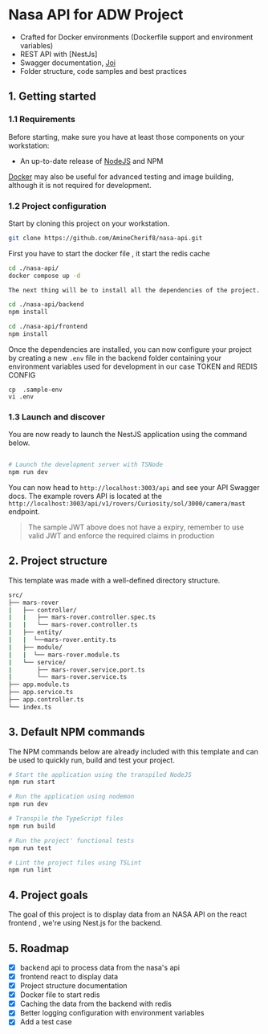 # Nasa API for ADW Project

- Crafted for Docker environments (Dockerfile support and environment variables)
- REST API with [NestJs]
- Swagger documentation, [Joi](https://github.com/hapijs/joi)
- Folder structure, code samples and best practices

## 1. Getting started

### 1.1 Requirements

Before starting, make sure you have at least those components on your workstation:

- An up-to-date release of [NodeJS](https://nodejs.org/) and NPM

[Docker](https://www.docker.com/) may also be useful for advanced testing and image building, although it is not required for development.

### 1.2 Project configuration

Start by cloning this project on your workstation.

```sh
git clone https://github.com/AmineCherif8/nasa-api.git
```

First you have to start the docker file , it start the redis cache

```sh
cd ./nasa-api/
docker compose up -d

The next thing will be to install all the dependencies of the project.
```

```sh
cd ./nasa-api/backend
npm install
```

```sh
cd ./nasa-api/frontend
npm install
```

Once the dependencies are installed, you can now configure your project by creating a new `.env` file in the backend folder containing your environment variables used for development in our case TOKEN and REDIS CONFIG

```
cp  .sample-env
vi .env
```

### 1.3 Launch and discover

You are now ready to launch the NestJS application using the command below.

```sh

# Launch the development server with TSNode
npm run dev
```

You can now head to `http://localhost:3003/api` and see your API Swagger docs. The example rovers API is located at the `http://localhost:3003/api/v1/rovers/Curiosity/sol/3000/camera/mast` endpoint.

> The sample JWT above does not have a expiry, remember to use valid JWT and enforce the required claims in production

## 2. Project structure

This template was made with a well-defined directory structure.

```sh
src/
├── mars-rover
|   ├── controller/
|   |   ├── mars-rover.controller.spec.ts
|   |   └── mars-rover.controller.ts
|   ├── entity/
|   |  └──mars-rover.entity.ts
|   ├── module/
|   |  └── mars-rover.module.ts
|   └── service/
|       ├── mars-rover.service.port.ts
|       └── mars-rover.service.ts
├── app.module.ts
├── app.service.ts
├── app.controller.ts
└── index.ts
```

## 3. Default NPM commands

The NPM commands below are already included with this template and can be used to quickly run, build and test your project.

```sh
# Start the application using the transpiled NodeJS
npm run start

# Run the application using nodemon
npm run dev

# Transpile the TypeScript files
npm run build

# Run the project' functional tests
npm run test

# Lint the project files using TSLint
npm run lint

```

## 4. Project goals

The goal of this project is to display data from an NASA API on the react frontend , we're using Nest.js for the backend.

## 5. Roadmap

- [x] backend api to process data from the nasa's api
- [x] frontend react to display data
- [x] Project structure documentation
- [x] Docker file to start redis
- [x] Caching the data from the backend with redis
- [x] Better logging configuration with environment variables
- [x] Add a test case
